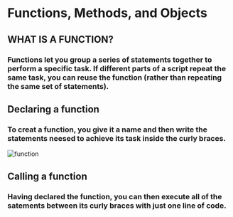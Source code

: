 # Functions, Methods, and Objects
## WHAT IS A FUNCTION? 
### Functions let you group a series of statements together to perform a specific task. If different parts of a script repeat the same task, you can reuse the function (rather than repeating the same set of statements). 
## Declaring a function
### To creat a function, you give it a name and then write the statements neesed to achieve its task inside the curly braces.
![function](https://user-images.githubusercontent.com/70091044/92518912-cfa8a500-f221-11ea-8f56-f7603a679c01.PNG)
## Calling a function
### Having declared the function, you can then execute all of the satements between its curly braces with just one line of code.
